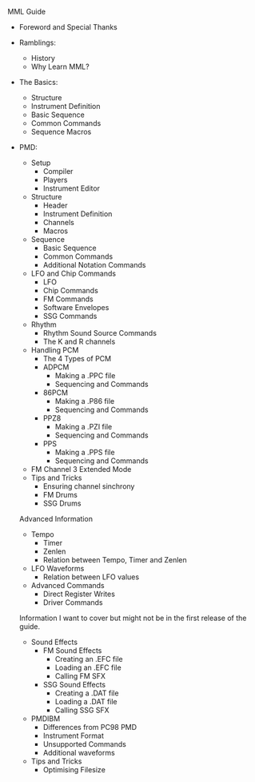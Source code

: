 MML Guide

- Foreword and Special Thanks
- Ramblings:
    - History 
    - Why Learn MML?
- The Basics:
    - Structure
    - Instrument Definition
    - Basic Sequence
    - Common Commands
    - Sequence Macros
- PMD:
    - Setup
        - Compiler
        - Players
        - Instrument Editor
    - Structure
        - Header
        - Instrument Definition
        - Channels
        - Macros
    - Sequence
        - Basic Sequence
        - Common Commands
        - Additional Notation Commands
    - LFO and Chip Commands
        - LFO
        - Chip Commands
        - FM Commands
        - Software Envelopes
        - SSG Commands
    - Rhythm
        - Rhythm Sound Source Commands
        - The K and R channels
    - Handling PCM
        - The 4 Types of PCM
        - ADPCM
            - Making a .PPC file
            - Sequencing and Commands
        - 86PCM
            - Making a .P86 file
            - Sequencing and Commands
        - PPZ8
            - Making a .PZI file
            - Sequencing and Commands
        - PPS
            - Making a .PPS file
            - Sequencing and Commands
    - FM Channel 3 Extended Mode
    - Tips and Tricks
        - Ensuring channel sinchrony
        - FM Drums
        - SSG Drums

    Advanced Information

    - Tempo
        - Timer 
        - Zenlen
        - Relation between Tempo, Timer and Zenlen
    - LFO Waveforms
        - Relation between LFO values
    - Advanced Commands
        - Direct Register Writes
        - Driver Commands
    
    Information I want to cover but might not be in the first release of the guide.

    - Sound Effects
        - FM Sound Effects
            - Creating an .EFC file
            - Loading an .EFC file
            - Calling FM SFX
        - SSG Sound Effects
            - Creating a .DAT file
            - Loading a .DAT file
            - Calling SSG SFX
    - PMDIBM
        - Differences from PC98 PMD
        - Instrument Format
        - Unsupported Commands
        - Additional waveforms
    - Tips and Tricks
        - Optimising Filesize